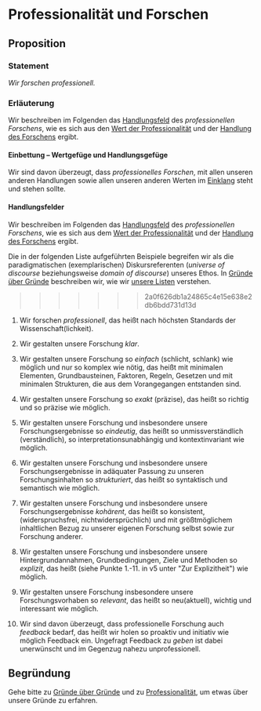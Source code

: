 <!---
   NAME - The NAME of this project is:
ethos

  FILE - The FILENAME of the current file is:
/v5a1.md

  CREATION - This project was CREATED on:
2017-01-28-16:15:00 UTC

  MODIFICATION - This project was last MODIFIED on:
2017-01-28-16:15:00 UTC

  VERSION - The current VERSION of this project is:
<git-commit-hash>-2017-01-28-16:15:00 UTC

  CREATOR(S) - This project was CREATED by:
Michael Czechowski, Martin Maga

  CONTACT - You can CONTACT the creator(s) or developer(s) of this project at:
E-Mail: mail@martinmaga.de

  COPYRIGHT - The COPYRIGHT holder of this project is:
COPYRIGHT (c) 2016 Martin Maga

  LICENSE - This project is LICENSED under the following license:
Martin Maga 2016 CC BY-SA 4.0 https://creativecommons.org

  SUBFILE – This is a SUBFILE! For more INFORMATION on this project go to:
/README.md
--->

# Professionalität und Forschen
## Proposition
### Statement
*Wir forschen professionell.*

### Erläuterung
Wir beschreiben im Folgenden das [Handlungsfeld](../synopsis/overview.md) des *professionellen Forschens*, wie es sich aus den [Wert der Professionalität](../values/v5_professionality.md) und der [Handlung des Forschens](../actions/a1_research.md) ergibt.

#### Einbettung – Wertgefüge und Handlungsgefüge
Wir sind davon überzeugt, dass *professionelles Forschen*, mit allen unseren anderen Handlungen sowie allen unseren anderen Werten im [Einklang](../synopsis/reasons.md) steht und stehen sollte.

#### Handlungsfelder
Wir beschreiben im Folgenden das [Handlungsfeld](../synopsis/reasons.md) des *professionellen Forschens*, wie es sich aus dem [Wert der Professionalität](../values/vi_value.md)
und der [Handlung des Forschens](../actions/ai_action.md) ergibt.

Die in der folgenden Liste aufgeführten Beispiele begreifen wir als die paradigmatischen (exemplarischen) Diskursreferenten (*universe of discourse* beziehungsweise *domain of discourse*) unseres Ethos.
In [Gründe über Gründe](../synopsis/reasons.md) beschreiben wir, wie wir [unsere Listen](../synopsis/reasons.md) verstehen.
>>>>>>> 2a0f626db1a24865c4e15e638e2db6bdd731d13d

1. Wir forschen *professionell*, das heißt nach höchsten Standards der Wissenschaft(lichkeit).

2. Wir gestalten unsere Forschung *klar*.

  1. Wir gestalten unsere Forschung so *einfach* (schlicht, schlank) wie möglich und nur so komplex wie nötig, das heißt mit minimalen Elementen, Grundbausteinen, Faktoren, Regeln, Gesetzen und mit minimalen Strukturen, die aus dem Vorangegangen entstanden sind.

  2. Wir gestalten unsere Forschung so *exakt* (präzise), das heißt so richtig und so präzise wie möglich.

  3. Wir gestalten unsere Forschung und insbesondere unsere Forschungsergebnisse so *eindeutig*, das heißt so unmissverständlich (verständlich), so interpretationsunabhängig und kontextinvariant wie möglich.

  4. Wir gestalten unsere Forschung und insbesondere unsere Forschungsergebnisse in adäquater Passung zu unseren Forschungsinhalten so *strukturiert*, das heißt so syntaktisch und semantisch wie möglich.

  5. Wir gestalten unsere Forschung und insbesondere unsere Forschungsergebnisse *kohärent*, das heißt so konsistent, (widerspruchsfrei, nichtwidersprüchlich) und mit größtmöglichem inhaltlichen Bezug zu unserer eigenen Forschung selbst sowie zur Forschung anderer.

  6. Wir gestalten unsere Forschung und insbesondere unsere Hintergrundannahmen, Grundbedingungen, Ziele und Methoden so *explizit*, das heißt (siehe Punkte 1.-11. in v5 unter "Zur Explizitheit") wie möglich.

3. Wir gestalten unsere Forschung insbesondere unsere Forschungsvorhaben so *relevant*, das heißt so neu(aktuell), wichtig und interessant wie möglich.

4. Wir sind davon überzeugt, dass professionelle Forschung auch *feedback* bedarf, das heißt wir holen so proaktiv und initiativ wie möglich Feedback ein. Ungefragt Feedback zu *geben* ist dabei unerwünscht und im Gegenzug nahezu unprofessionell.

## Begründung
Gehe bitte zu [Gründe über Gründe](../contents/reasons/reasons.md) und zu [Professionalität](../contents/values/v5_professionality.md), um etwas über unsere Gründe zu erfahren.
